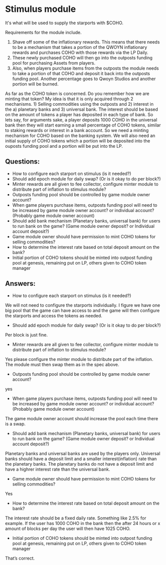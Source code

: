 # Stimulus module

It's what will be used to supply the starports with $COHO.

Requirements for the module include.

1. Shave off some of the inflationary rewards. This means that there needs to be a mechanism that takes a portion of the QWOYN inflationary rewards and purchases COHO with those rewards via the LP Daily.
2. These newly purchased COHO will then go into the outposts funding pool for purchasing Assets from players.
3. Also, when players purchase items from the outposts the module needs to take a portion of that COHO and deposit it back into the outposts funding pool. Another percentage goes to Qwoyn Studios and another portion will be burned.

As far as the COHO token is concerned. Do you remember how we are minting that token? My idea is that it is only acquired through 2 mechanisms. 1) Selling commodities using the outposts and 2) interest in the a) planetary banks and 3) universal bank. The interest should be based on the amount of tokens a player has deposited in each type of bank. So lets say, for arguments sake, a player deposits 1000 COHO in the universal bank then they will start earning a small percentage of COHO tokens, similar to staking rewards or interest in a bank account.
So we need a minting mechanism for COHO based on the banking system. We will also need an initial supply of COHO tokens which a portion will be deposited into the ouposts funding pool and a portion will be put into the LP.

## Questions:

- How to configure each starport on stimulus (is it needed?)
- Should add epoch module for daily swap? (Or is it okay to do per block?)
- Minter rewards are all given to fee collector, configure minter module to distribute part of inflation to stimulus module?
- Outposts funding pool should be controlled by game module owner account?
- When game players purchase items, outposts funding pool will need to be increased by game module owner account? or individual account? (Probably game module owner account)
- Should add bank mechanism (Planetary banks, universal bank) for users to run bank on the game? (Game module owner deposit? or Individual account deposit?)
- Game module owner should have permission to mint COHO tokens for selling commodities?
- How to determine the interest rate based on total deposit amount on the bank?
- Initial portion of COHO tokens should be minted into outpost funding pool at genesis, remaining put on LP, others given to COHO token manager

## Answers:

- How to configure each starport on stimulus (is it needed?)

We will not need to configure the starports individually. I figure we have one big pool that the game can have access to and the game will then configure the starports and access the tokens as needed.

- Should add epoch module for daily swap? (Or is it okay to do per block?)

Per block is just fine.

- Minter rewards are all given to fee collector, configure minter module to distribute part of inflation to stimulus module?

Yes please configure the minter module to distribute part of the inflation. The module must then swap them as in the spec above.

- Outposts funding pool should be controlled by game module owner account?

yes

- When game players purchase items, outposts funding pool will need to be increased by game module owner account? or individual account? (Probably game module owner account)

The game module owner account should increase the pool each time there is a swap.

- Should add bank mechanism (Planetary banks, universal bank) for users to run bank on the game? (Game module owner deposit? or Individual account deposit?)

Planetary banks and universal banks are used by the players only. Universal banks should have a deposit limit and a smaller interest(inflation) rate than the planetary banks. The planetary banks do not have a deposit limit and have a highrer interest rate than the universal bank.

- Game module owner should have permission to mint COHO tokens for selling commodities?

Yes

- How to determine the interest rate based on total deposit amount on the bank?

The interest rate should be a fixed daily rate. Something like 2.5% for example. If the user has 1000 COHO in the bank then the after 24 hours or x amount of blocks per day the user will then have 1025 COHO.

- Initial portion of COHO tokens should be minted into outpost funding pool at genesis, remaining put on LP, others given to COHO token manager

That’s correct.
